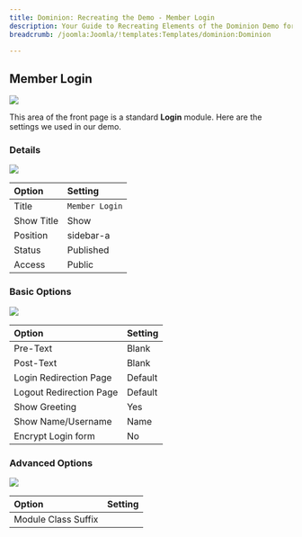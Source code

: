 ```yaml
---
title: Dominion: Recreating the Demo - Member Login
description: Your Guide to Recreating Elements of the Dominion Demo for Joomla
breadcrumb: /joomla:Joomla/!templates:Templates/dominion:Dominion

---
```


Member Login
-----

![][demo]

This area of the front page is a standard **Login** module. Here are the settings we used in our demo.

### Details

![][demo2]

| Option      | Setting        |
| :---------- | :----------    |
| Title       | `Member Login` |
| Show Title  | Show           |
| Position    | sidebar-a      |
| Status      | Published      |
| Access      | Public         |

### Basic Options

![][demo3]

| Option                  | Setting     |
| :----------             | :---------- |
| Pre-Text                | Blank       |
| Post-Text               | Blank       |
| Login Redirection Page  | Default     |
| Logout Redirection Page | Default     |
| Show Greeting           | Yes         |
| Show Name/Username      | Name        |
| Encrypt Login form      | No          |

### Advanced Options

![][demo4]

| Option              | Setting     |
| :----------         | :---------- |
| Module Class Suffix |             |

[demo]: assets/demo_5.jpeg
[demo2]: assets/demo_4a.jpeg
[demo3]: assets/demo_4b.jpeg
[demo4]: assets/demo_4c.jpeg
